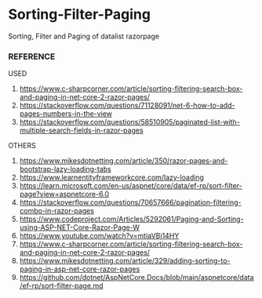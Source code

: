 # Sorting-Filter-Paging
Sorting, Filter and Paging of datalist razorpage

### REFERENCE

USED

1. https://www.c-sharpcorner.com/article/sorting-filtering-search-box-and-paging-in-net-core-2-razor-pages/
2. https://stackoverflow.com/questions/71128091/net-6-how-to-add-pages-numbers-in-the-view
3. https://stackoverflow.com/questions/58510905/paginated-list-with-multiple-search-fields-in-razor-pages


OTHERS

1. https://www.mikesdotnetting.com/article/350/razor-pages-and-bootstrap-lazy-loading-tabs
2. https://www.learnentityframeworkcore.com/lazy-loading
3. https://learn.microsoft.com/en-us/aspnet/core/data/ef-rp/sort-filter-page?view=aspnetcore-6.0
4. https://stackoverflow.com/questions/70657666/pagination-filtering-combo-in-razor-pages
5. https://www.codeproject.com/Articles/5292061/Paging-and-Sorting-using-ASP-NET-Core-Razor-Page-W
6. https://www.youtube.com/watch?v=mtiaVBj14HY
7. https://www.c-sharpcorner.com/article/sorting-filtering-search-box-and-paging-in-net-core-2-razor-pages/
8. https://www.mikesdotnetting.com/article/329/adding-sorting-to-paging-in-asp-net-core-razor-pages
9. https://github.com/dotnet/AspNetCore.Docs/blob/main/aspnetcore/data/ef-rp/sort-filter-page.md
